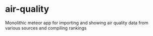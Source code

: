 # air-quality
Monolithic meteor app for importing and showing air quality data from various sources and compiling rankings

